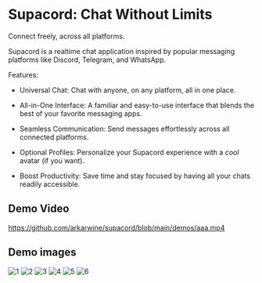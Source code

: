 # Supacord: Chat Without Limits

Connect freely, across all platforms.

Supacord is a realtime chat application inspired by popular messaging platforms like Discord, Telegram, and WhatsApp.

Features:

-   Universal Chat: Chat with anyone, on any platform, all in one place.

-   All-in-One Interface: A familiar and easy-to-use interface that blends the best of your favorite messaging apps.

-   Seamless Communication: Send messages effortlessly across all connected platforms.

-   Optional Profiles: Personalize your Supacord experience with a _cool_ avatar (if you want).

-   Boost Productivity: Save time and stay focused by having all your chats readily accessible.

## Demo Video

https://github.com/arkarwine/supacord/blob/main/demos/aaa.mp4

## Demo images

![1](https://github.com/arkarwine/supacord/blob/main/demos/1.png?raw=true)
![2](https://github.com/arkarwine/supacord/blob/main/demos/2.png?raw=true)
![3](https://github.com/arkarwine/supacord/blob/main/demos/3.png?raw=true)
![4](https://github.com/arkarwine/supacord/blob/main/demos/4.png?raw=true)
![5](https://github.com/arkarwine/supacord/blob/main/demos/5.png?raw=true)
![6](https://github.com/arkarwine/supacord/blob/main/demos/6.png?raw=true)
